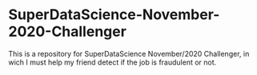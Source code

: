 # SuperDataScience-November-2020-Challenger
This is a repository for SuperDataScience November/2020 Challenger, in wich I must help my friend detect if the job is fraudulent or not.
